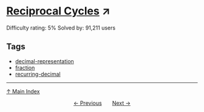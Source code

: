 # [Reciprocal Cycles](https://projecteuler.net/problem=26) ↗️

Difficulty rating: 5%
Solved by: 91,211 users
## Tags

- [decimal-representation](../tags/decimal-representation.md)
- [fraction](../tags/fraction.md)
- [recurring-decimal](../tags/recurring-decimal.md)



---

[↑ Main Index](../README.md)


<div align=center><a href='25.md'>← Previous</a> &nbsp;&nbsp; &nbsp;&nbsp;  <a href='27.md'>Next →</a></div>
